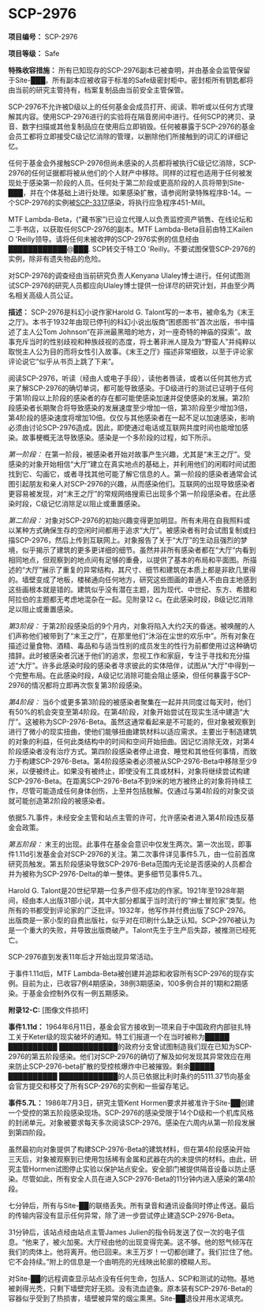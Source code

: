 # SCP-2976
                        


**项目编号：** SCP-2976

**项目等级：** Safe

**特殊收容措施：** 所有已知现存的SCP-2976副本已被查明，并由基金会监管保留于Site-███。所有副本应被收容于标准的Safe级密封柜中。密封柜所有钥匙都将由当前的研究主管持有，档案复制品由当前安全主管保管。

SCP-2976不允许被D级以上的任何基金会成员打开、阅读、聆听或以任何方式理解其内容。使用SCP-2976进行的实验将在隔音房间中进行。任何SCP的拷贝、录音、数字扫描或其他复制品应在使用后立即销毁。任何被暴露于SCP-2976的基金会员工都将立即接受C级记忆消除的管理，以删除他们所接触到的词汇的详细记忆。

任何于基金会外接触SCP-2976但尚未感染的人员都将被执行C级记忆消除，SCP-2976的任何证据都将被从他们的个人财产中移除。同样的过程也适用于任何被发现处于感染第一阶段的人员。任何处于第二阶段或更高阶段的人员将带到Site-███，并在个体基础上进行处理。如果感染扩散，请参阅附录特殊程序B-14。一个SCP-2976的实例被[SCP-3317](http://scp-wiki-cn.wikidot.com/scp-3317)感染，将执行应急程序451-Mill。

MTF Lambda-Beta，(“藏书家”)已设立代理人以负责监控资产销售、在线论坛和二手书店，以获取任何SCP-2976的副本。MTF Lambda-Beta目前由特工Kailen O 'Reilly领导。请将任何未被收押的SCP-2976实例的信息经由████████████@███. SCP转交于特工O 'Reilly。不要试图保管SCP-2976的实例，除非有遗失物品的危险。

对SCP-2976的调查经由当前研究负责人Kenyana Ulaley博士进行。任何试图测试SCP-2976的研究人员都应向Ulaley博士提供一份详尽的研究计划，并由至少两名相关高级人员公证。

**描述：** SCP-2976是科幻小说作家Harold G. Talont写的一本书，被命名为《末王之厅》。本书于1932年由现已停刊的科幻小说出版商“困惑图书”首次出版，书中描述了主人公Tom Johnson“在非洲最黑暗的地方，对一座奇特的神庙的探索”。故事充斥当时的性别歧视和种族歧视的态度，将土著非洲人提及为“野蛮人”并纯粹以取悦主人公为目的而将女性引入故事。《末王之厅》描述非常细致，以至于评论家评论说它“似乎从书页上跳了下来”。

阅读SCP-2976，听读（经由人或电子手段），读他者唇读，或者以任何其他方式来了解SCP-2976的确切单词，都可能导致感染。于D级进行的测试已证明于任何于第1阶段以上阶段的感染者的存在都可能使感染加速并促使感染的发展。第2阶段感染者长期聚合将导致感染的发展速度至少增加一倍，第3阶段至少增加3倍，第4阶段的感染速度将增加10倍。仅仅与其他感染者在一起不足以加速感染，影响必须由讨论SCP-2976造成。因此，即使通过电话或互联网共度时间也能增加感染。故事梗概无法导致感染。感染是一个多阶段的过程，如下所示。

*第一阶段：* 在第一阶段，被感染者开始对故事产生兴趣，尤其是“末王之厅”。受感染的对象开始相信“大厅”建立在真实地点的基础上，并利用他们的闲暇时间试图找到它、勾画它，或者寻找其他可能了解它信息的人。第一阶段的感染者通常会试图引起朋友和亲人对SCP-2976的兴趣，从而感染他们。互联网的出现导致感染者更容易被发现，对“末王之厅”的常规网络搜索已出现多个第一阶段感染者。在此感染时段，C级记忆消除足以阻止或重置感染。

*第二阶段：* 对象对SCP-2976的初始兴趣变得更加明显。所有未用在自我照料或以某种方式确保生存的空闲时间都用于追求“大厅”。被感染者有时会试图复制或扫描SCP-2976，然后上传到互联网上。对象报告了关于“大厅”的生动且强烈的梦境，似乎揭示了建筑的更多更详细的细节。虽然并非所有感染者都在“大厅”内看到相同地点，但观察到的地点间有足够的重叠，以提供了基本的布局和平面图。所描述的“大厅”展示了重复的异常结构，其尺寸、细节和建筑在本质上都是非欧几里得的。墙壁变成了地板，楼梯通向任何地方，研究这些图画的普通人不由自主地感到这些画根本就是错的。建筑似乎没有潜在主题，因为现代、中世纪、东方、希腊和阿拉伯的主题都无考虑地混杂在一起。见附录12 c。在此感染时段，B级记忆消除足以阻止或重置感染。

*第3阶段：* 于第2阶段感染后的9个月内，对象将陷入大约2天的昏迷。被唤醒的人们声称他们被带到了“末王之厅”，在那里他们“沐浴在尘世的欢乐中”。所有对象在描述过量食物、酒精、毒品和与适当性别的成员发生的性行为前都使用过这种确切措辞。此时被感染者沉迷于他们的追求，忽视工作和家庭，专注于寻找和充分描述“大厅”。许多此感染时段的感染者寻求彼此的实体陪伴，试图从“大厅”中得到一个完整布局。在此感染时段，A级记忆消除可能会阻止感染，但任何暴露于SCP-2976的情况都将立即再次恢复第3阶段感染。

*第4阶段：* 当6个或更多第3阶段的被感染者聚集在一起并共同度过每天时，他们有50%的机会突变至第4阶段。在第4阶段，对象开始尝试在现实生活中建造“大厅”。这被称为SCP-2976-Beta。虽然这通常看起来是不可能的，但对象被观察到进行了微小的现实扭曲，使他们能够扭曲建筑材料以适应需求。主要出于制造建筑的对象的利益，任何此类结构中的时间和空间开始扭曲。因记忆消除无效，对第4阶段感染者没有治疗方式。第四阶段感染者停止进食、睡觉和其他任何事情，而致力于构建SCP-2976-Beta。第4阶段感染者必须被从SCP-2976-Beta中移除至少9米，以便被终止。如果没有被终止，即使没有工具或材料，对象将继续尝试构建SCP-2976-Beta。在距离SCP-2976-Beta不到9米的地方被终止的对象将持续工作，尽管可能造成任何身体创伤，上至并包括肢解。仅通过与第4阶段的对象交谈就可能创造第2阶段的被感染者。

依据5.7L事件，未经安全主管和站点主管的许可，允许感染者进入第4阶段违反基金会政策。

*第五阶段：* 末王的出现。此事件在基金会意识中仅发生两次。第一次出现，即事件1.11d引发基金会对SCP-2976的关注。第二次事件详见事件5.7L，由一位前首席研究员触发。第五阶段感染导致SCP-2976-Beta范围内无论是否感染的人员都合并为被称为SCP-2976-Delta的单一整体。更多细节见事件5.7L。

Harold G. Talont是20世纪早期一位多产但不成功的作家。1921年至1928年期间，经由本人出版31部小说，其中大部分都属于当时流行的“绅士冒险家”类型。他所有的书都受到评论家的广泛批评。1932年，他写作并付费出版了SCP-2976。出版商是一家小型的自费出版社，似乎对在印刷什么缺乏认知。SCP-2976被认为是一个重大的失败，并导致出版商破产。Talont先生于生产后失踪，被推测已经死亡。

SCP-2976直到发表11年后才开始出现异常活动。

于事件1.11d后，MTF Lambda-Beta被创建并追踪和收容所有SCP-2976的现存实例。目前为止，已收容7例4期感染，38例3期感染，100多例合并的1期和2期感染。于基金会控制外仅有一例五期感染。

**附录12-C:** [图像文件损坏]

**事件1.11d：** 1964年6月11日，基金会官方接收到一项来自于中国政府内部驻扎特工关于Keter级的现实破坏的通知。特工们报道一个在当时被称为█████ ██████████ ████████████的政府分支曾试图制造我们现在已知为SCP-2976的第五阶段感染。他们对SCP-2976的确切了解及如何发现其异常效应在用来防止SCP-2976-beta扩散的受控核爆炸中已被摧毁。剩余█████ ██████████ ████████████的人员已依据比利时条约的5111.37节向基金会官方提交和移交了所有SCP-2976的实例和一些留存笔记。

**事件5.7L：** 1986年7月3日，研究主管Kent Hormen要求并被准许于Site-██创建一个受控的第五阶段感染现场。SCP-2976的感染受限于14个D级和一个机库风格的封闭单元。对象被要求每天多次阅读SCP-2976。感染在六周内从第一阶段发展到第四阶段。

虽然最初向对象提供了构建SCP-2976-Beta的建筑材料，但在第4阶段感染开始三天后，对象被观察到已使用包括稀有金属和武器在内的未提供的材料。由此，研究主管Hormen试图停止实验以保护站点安全。安全部门被提供隔音设备以防止感染。尽管如此，所有安全人员在进入SCP-2976-Beta的11分钟内进入感染的第4阶段。

七分钟后，所有与Site-██的联络丢失。所有录音和通讯设备同时停止传送。最后的传输内容没有显示任何异常，除了进一步尝试停止建造SCP-2976-Beta。

31分钟后，该站点经由站点主管James Julien的指令码发送了仅一次的电子信息。“他来了，被火加冕。大厅经由他的出现变得完美。这不够。他的怒气倾泻在我们的肉体上。他将离开。他已回来。末王万岁！一切都创建了。我们拦住了他。它不会持续。”附上的信息是一个由明亮的光线映出轮廓的模糊人形。

对Site-██的远程调查显示站点没有任何生命，包括人、SCP和测试的动物。基地被剥得光秃，只剩下墙壁完好无损。没有流血迹象。原本装有SCP-2976-Beta的容器似乎受到了热损害，墙壁被异常的烟尘熏黑。Site-██退役并用水泥填充。



                    
